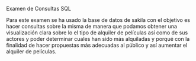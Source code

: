 Examen de Consultas SQL 

Para este examen se ha usado la base de datos de sakila con el objetivo es hacer consultas sobre la misma de manera que podamos obtener una visualización clara sobre lo el tipo de alquiler de películas así como de sus actores y poder determinar cuales han sido más alquiladas y porqué con la finalidad de hacer propuestas más adecuadas al público y así aumentar el alquiler de películas. 

